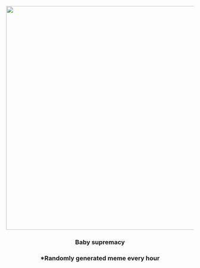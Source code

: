<p align="center">
        <img src="https://i.redd.it/scu1vccf25q91.jpg" width="600" height="600">
        </p>
        <h3 align="center">Baby supremacy</h3>
        <h3 align="center">*Randomly generated meme every hour</h3>
    